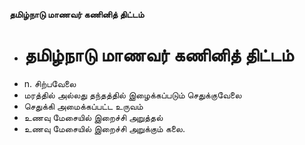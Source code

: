 **தமிழ்நாடு மாணவர் கணினித் திட்டம்**
- # தமிழ்நாடு மாணவர் கணினித் திட்டம்
- n. சிற்பவேலை
- மரத்தில் அல்லது தந்தத்தில் இழைக்கப்படும் செதுக்குவேலை
- செதுக்கி அமைக்கப்பட்ட உருவம்
- உணவு மேசையில் இறைச்சி அறுத்தல்
- உணவு மேசையில் இறைச்சி அறுக்கும் கலை.

